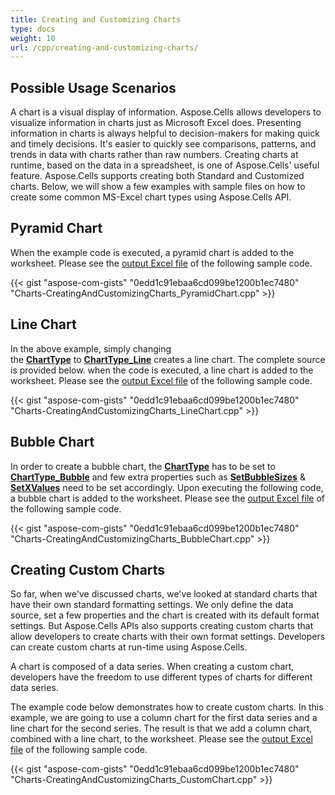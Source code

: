 ```yaml
---
title: Creating and Customizing Charts
type: docs
weight: 10
url: /cpp/creating-and-customizing-charts/
---
```


## **Possible Usage Scenarios**

A chart is a visual display of information. Aspose.Cells allows developers to visualize information in charts just as Microsoft Excel does. Presenting information in charts is always helpful to decision-makers for making quick and timely decisions. It's easier to quickly see comparisons, patterns, and trends in data with charts rather than raw numbers. Creating charts at runtime, based on the data in a spreadsheet, is one of Aspose.Cells' useful feature. Aspose.Cells supports creating both Standard and Customized charts. Below, we will show a few examples with sample files on how to create some common MS-Excel chart types using Aspose.Cells API.

## **Pyramid Chart**

When the example code is executed, a pyramid chart is added to the worksheet. Please see the [output Excel file](66519068.xlsx) of the following sample code.

{{< gist "aspose-com-gists" "0edd1c91ebaa6cd099be1200b1ec7480" "Charts-CreatingAndCustomizingCharts_PyramidChart.cpp" >}}

## **Line Chart**

In the above example, simply changing the [**ChartType**](https://apireference.aspose.com/cells/cpp/namespace/aspose.cells.charts#a2f17e69bcefc754569019185d0621b70) to [**ChartType_Line**](https://apireference.aspose.com/cells/cpp/namespace/aspose.cells.charts#a2f17e69bcefc754569019185d0621b70ad12ff1561ab1424a0c3095b6dc07ac25) creates a line chart. The complete source is provided below. when the code is executed, a line chart is added to the worksheet. Please see the [output Excel file](66519069.xlsx) of the following sample code.

{{< gist "aspose-com-gists" "0edd1c91ebaa6cd099be1200b1ec7480" "Charts-CreatingAndCustomizingCharts_LineChart.cpp" >}}

## **Bubble Chart**

In order to create a bubble chart, the [**ChartType**](https://apireference.aspose.com/cells/cpp/namespace/aspose.cells.charts#a2f17e69bcefc754569019185d0621b70) has to be set to [**ChartType_Bubble**](https://apireference.aspose.com/cells/cpp/namespace/aspose.cells.charts#a2f17e69bcefc754569019185d0621b70a5efa533b454f9415e4497dbb2ab28b3d) and few extra properties such as [**SetBubbleSizes**](https://apireference.aspose.com/cells/cpp/class/aspose.cells.charts.i_series#a00cf890ba7ab419d31a522ab52b02e9d) & [**SetXValues**](https://apireference.aspose.com/cells/cpp/class/aspose.cells.charts.i_series#a788ff4aa51dbf9bed5327298af93a6db) need to be set accordingly. Upon executing the following code, a bubble chart is added to the worksheet. Please see the [output Excel file](66519070.xlsx) of the following sample code.

{{< gist "aspose-com-gists" "0edd1c91ebaa6cd099be1200b1ec7480" "Charts-CreatingAndCustomizingCharts_BubbleChart.cpp" >}}

## **Creating Custom Charts**

So far, when we've discussed charts, we've looked at standard charts that have their own standard formatting settings. We only define the data source, set a few properties and the chart is created with its default format settings. But Aspose.Cells APIs also supports creating custom charts that allow developers to create charts with their own format settings. Developers can create custom charts at run-time using Aspose.Cells.

A chart is composed of a data series. When creating a custom chart, developers have the freedom to use different types of charts for different data series.

The example code below demonstrates how to create custom charts. In this example, we are going to use a column chart for the first data series and a line chart for the second series. The result is that we add a column chart, combined with a line chart, to the worksheet. Please see the [output Excel file](66519071.xlsx) of the following sample code.

{{< gist "aspose-com-gists" "0edd1c91ebaa6cd099be1200b1ec7480" "Charts-CreatingAndCustomizingCharts_CustomChart.cpp" >}}
